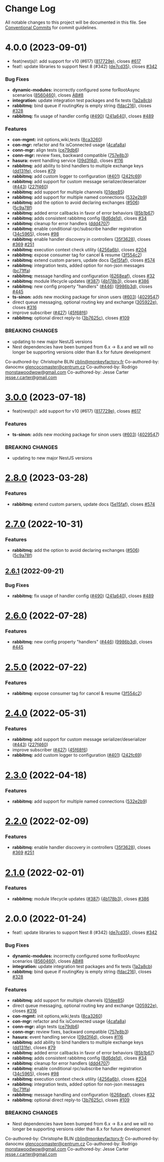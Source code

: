 # Change Log

All notable changes to this project will be documented in this file.
See [Conventional Commits](https://conventionalcommits.org) for commit guidelines.

# 4.0.0 (2023-09-01)

- feat(nestjs)!: add support for v10 (#617) ([817729e](https://github.com/asanovr/nestjs/commit/817729ef0fc4d63647430ddac0d011c038b0c36b)), closes [#617](https://github.com/asanovr/nestjs/issues/617)
- feat!: update libraries to support Nest 8 (#342) ([de7cd35](https://github.com/asanovr/nestjs/commit/de7cd35ac2e63d66af76b792d5bf99b4a2d82bb4)), closes [#342](https://github.com/asanovr/nestjs/issues/342)

### Bug Fixes

- **dynamic-modules:** incorrectly configured some forRootAsync scenarios ([8560460](https://github.com/asanovr/nestjs/commit/85604602b674cb3a8a27f3ba8284f98ba5e69b74)), closes [AB#8](https://github.com/AB/issues/8)
- **integration:** update integration test packages and fix tests ([1a2a8cb](https://github.com/asanovr/nestjs/commit/1a2a8cbaaf14f27fd7d4259352658cab2eee1eaf))
- **rabbitmq:** bind queue if routingKey is empty string ([fdac216](https://github.com/asanovr/nestjs/commit/fdac2169ba4331f02a89963bce74164b552a6093)), closes [#328](https://github.com/asanovr/nestjs/issues/328)
- **rabbitmq:** fix usage of handler config ([#490](https://github.com/asanovr/nestjs/issues/490)) ([241a640](https://github.com/asanovr/nestjs/commit/241a64075e06e15d273994ae786e7d0acec09c31)), closes [#489](https://github.com/asanovr/nestjs/issues/489)

### Features

- **con-mgmt:** init options,wiki,tests ([8ca3260](https://github.com/asanovr/nestjs/commit/8ca32603165bcab3228b573806a3b71ebec4d74f))
- **con-mgr:** refactor and fix isConnected usage ([4cafa8a](https://github.com/asanovr/nestjs/commit/4cafa8a3c7667e79582aa8742c7a5b4ae710f2db))
- **conn-mgr:** align tests ([ce79db6](https://github.com/asanovr/nestjs/commit/ce79db6c9906d461ab2147c1473f81fb61902050))
- **conn-mgr:** review fixes, backward compatible ([757e8b3](https://github.com/asanovr/nestjs/commit/757e8b3deb5dcaecf4844bd1a072bb11da1f16ed))
- **hasura:** event handling service ([09d3f4d](https://github.com/asanovr/nestjs/commit/09d3f4df0a6e5c5d803839df0db81197ddbc9716)), closes [#116](https://github.com/asanovr/nestjs/issues/116)
- **rabbitmq:** add ability to bind handlers to multiple exchange keys ([dd131fe](https://github.com/asanovr/nestjs/commit/dd131feaa4784fe1c6c5192a8feba1a81854e5ea)), closes [#79](https://github.com/asanovr/nestjs/issues/79)
- **rabbitmq:** add custom logger to configuration ([#401](https://github.com/asanovr/nestjs/issues/401)) ([242fc69](https://github.com/asanovr/nestjs/commit/242fc69cf00eaf9d5dd6847c1930c0849c0d062a))
- **rabbitmq:** add support for custom message serializer/deserializer ([#443](https://github.com/asanovr/nestjs/issues/443)) ([227f460](https://github.com/asanovr/nestjs/commit/227f4606b4c28fb120caf79feac671c4af084147))
- **rabbitmq:** add support for multiple channels ([01dee85](https://github.com/asanovr/nestjs/commit/01dee85f0c64c57f08caab5fd3a21a283bde15cb))
- **rabbitmq:** add support for multiple named connections ([532e2b9](https://github.com/asanovr/nestjs/commit/532e2b9a134d8a27ef6af36c2a71fab7e95c133d))
- **rabbitmq:** add the option to avoid declaring exchanges ([#506](https://github.com/asanovr/nestjs/issues/506)) ([5c9a78f](https://github.com/asanovr/nestjs/commit/5c9a78fb9d17816650d1adc984d0d9ced2f10fbc))
- **rabbitmq:** added error callbacks in favor of error behaviors ([85b1b67](https://github.com/asanovr/nestjs/commit/85b1b67c50a357d6b0d7a5bfc3f1eb281418b391))
- **rabbitmq:** adds consistent rabbitmq config ([8d6de1d](https://github.com/asanovr/nestjs/commit/8d6de1d650d5ecb51aa090b04f27196402957c64)), closes [#34](https://github.com/asanovr/nestjs/issues/34)
- **rabbitmq:** cleanup for error handlers ([ddd4707](https://github.com/asanovr/nestjs/commit/ddd470796eb0787d12cf6e8be32682a213e2eae4))
- **rabbitmq:** enable conditional rpc/subscribe handler registration ([34c5965](https://github.com/asanovr/nestjs/commit/34c5965a8d6b2864d70433562b0497f04490953a)), closes [#98](https://github.com/asanovr/nestjs/issues/98)
- **rabbitmq:** enable handler discovery in controllers ([35f3628](https://github.com/asanovr/nestjs/commit/35f36282272918759d2697c4e2fe2a4245f35146)), closes [#369](https://github.com/asanovr/nestjs/issues/369) [#251](https://github.com/asanovr/nestjs/issues/251)
- **rabbitmq:** execution context check utility ([4256a6b](https://github.com/asanovr/nestjs/commit/4256a6bfed97ae70102a0d1e418548d1a481b53d)), closes [#204](https://github.com/asanovr/nestjs/issues/204)
- **rabbitmq:** expose consumer tag for cancel & resume ([3f554c2](https://github.com/asanovr/nestjs/commit/3f554c24edc2896540fee457a6c014983d6f1b82))
- **rabbitmq:** extend custom parsers, update docs ([5e15faf](https://github.com/asanovr/nestjs/commit/5e15faf2c5e0e079d16c5ebe6c601528f9f658ef)), closes [#574](https://github.com/asanovr/nestjs/issues/574)
- **rabbitmq:** integration tests, added option for non-json messages ([bc71ffa](https://github.com/asanovr/nestjs/commit/bc71ffa45a4ca75146106b6ee3af57e9e17002f0))
- **rabbitmq:** message handling and configuration ([6268eaf](https://github.com/asanovr/nestjs/commit/6268eaf04723b0fcb8ea60cc6c9ae3d79b228cff)), closes [#32](https://github.com/asanovr/nestjs/issues/32)
- **rabbitmq:** module lifecycle updates ([#387](https://github.com/asanovr/nestjs/issues/387)) ([4b178b3](https://github.com/asanovr/nestjs/commit/4b178b39d3a2d5600cf705ca3a2b99188ea12fc2)), closes [#386](https://github.com/asanovr/nestjs/issues/386)
- **rabbitmq:** new config property "handlers" ([#446](https://github.com/asanovr/nestjs/issues/446)) ([9986b3d](https://github.com/asanovr/nestjs/commit/9986b3d9a79e2e92e71105767501ce8120cd12b6)), closes [#445](https://github.com/asanovr/nestjs/issues/445)
- **ts-sinon:** adds new mocking package for sinon users ([#603](https://github.com/asanovr/nestjs/issues/603)) ([4029547](https://github.com/asanovr/nestjs/commit/4029547c241a6a2337d5a381f5374dc4cb88db31))
- direct queue messaging, optional routing key and exchange ([305922e](https://github.com/asanovr/nestjs/commit/305922e97453956da0177c44a1415c4720e9db01)), closes [#316](https://github.com/asanovr/nestjs/issues/316)
- improve subscriber ([#427](https://github.com/asanovr/nestjs/issues/427)) ([45f68f6](https://github.com/asanovr/nestjs/commit/45f68f68d2dbc01a82e01d2f9e3dedf3242be854))
- **rabbitmq:** optional direct reply-to ([3b7625c](https://github.com/asanovr/nestjs/commit/3b7625c400cfb59643c5fee4ff3e5a84f73aa6ea)), closes [#109](https://github.com/asanovr/nestjs/issues/109)

### BREAKING CHANGES

- updating to new major NestJS versions
- Nest dependencies have been bumped from 6.x -> 8.x and we will no longer be supporting versions older than 8.x for future development

Co-authored-by: Christophe BLIN <cblin@monkeyfactory.fr>
Co-authored-by: danocmx <glencocomaster@centrum.cz>
Co-authored-by: Rodrigo <monstawoodwow@gmail.com>
Co-authored-by: Jesse Carter <jesse.r.carter@gmail.com>

# [3.0.0](https://github.com/golevelup/nestjs/compare/rabbitmq-integration@2.8.0...rabbitmq-integration@3.0.0) (2023-07-18)

- feat(nestjs)!: add support for v10 (#617) ([817729e](https://github.com/golevelup/nestjs/commit/817729ef0fc4d63647430ddac0d011c038b0c36b)), closes [#617](https://github.com/golevelup/nestjs/issues/617)

### Features

- **ts-sinon:** adds new mocking package for sinon users ([#603](https://github.com/golevelup/nestjs/issues/603)) ([4029547](https://github.com/golevelup/nestjs/commit/4029547c241a6a2337d5a381f5374dc4cb88db31))

### BREAKING CHANGES

- updating to new major NestJS versions

# [2.8.0](https://github.com/golevelup/nestjs/compare/rabbitmq-integration@2.7.0...rabbitmq-integration@2.8.0) (2023-03-28)

### Features

- **rabbitmq:** extend custom parsers, update docs ([5e15faf](https://github.com/golevelup/nestjs/commit/5e15faf2c5e0e079d16c5ebe6c601528f9f658ef)), closes [#574](https://github.com/golevelup/nestjs/issues/574)

# [2.7.0](https://github.com/golevelup/nestjs/compare/rabbitmq-integration@2.6.1...rabbitmq-integration@2.7.0) (2022-10-31)

### Features

- **rabbitmq:** add the option to avoid declaring exchanges ([#506](https://github.com/golevelup/nestjs/issues/506)) ([5c9a78f](https://github.com/golevelup/nestjs/commit/5c9a78fb9d17816650d1adc984d0d9ced2f10fbc))

## [2.6.1](https://github.com/golevelup/nestjs/compare/rabbitmq-integration@2.6.0...rabbitmq-integration@2.6.1) (2022-09-21)

### Bug Fixes

- **rabbitmq:** fix usage of handler config ([#490](https://github.com/golevelup/nestjs/issues/490)) ([241a640](https://github.com/golevelup/nestjs/commit/241a64075e06e15d273994ae786e7d0acec09c31)), closes [#489](https://github.com/golevelup/nestjs/issues/489)

# [2.6.0](https://github.com/golevelup/nestjs/compare/rabbitmq-integration@2.5.0...rabbitmq-integration@2.6.0) (2022-07-28)

### Features

- **rabbitmq:** new config property "handlers" ([#446](https://github.com/golevelup/nestjs/issues/446)) ([9986b3d](https://github.com/golevelup/nestjs/commit/9986b3d9a79e2e92e71105767501ce8120cd12b6)), closes [#445](https://github.com/golevelup/nestjs/issues/445)

# [2.5.0](https://github.com/golevelup/nestjs/compare/rabbitmq-integration@2.4.0...rabbitmq-integration@2.5.0) (2022-07-22)

### Features

- **rabbitmq:** expose consumer tag for cancel & resume ([3f554c2](https://github.com/golevelup/nestjs/commit/3f554c24edc2896540fee457a6c014983d6f1b82))

# [2.4.0](https://github.com/golevelup/nestjs/compare/rabbitmq-integration@2.3.0...rabbitmq-integration@2.4.0) (2022-05-31)

### Features

- **rabbitmq:** add support for custom message serializer/deserializer ([#443](https://github.com/golevelup/nestjs/issues/443)) ([227f460](https://github.com/golevelup/nestjs/commit/227f4606b4c28fb120caf79feac671c4af084147))
- improve subscriber ([#427](https://github.com/golevelup/nestjs/issues/427)) ([45f68f6](https://github.com/golevelup/nestjs/commit/45f68f68d2dbc01a82e01d2f9e3dedf3242be854))
- **rabbitmq:** add custom logger to configuration ([#401](https://github.com/golevelup/nestjs/issues/401)) ([242fc69](https://github.com/golevelup/nestjs/commit/242fc69cf00eaf9d5dd6847c1930c0849c0d062a))

# [2.3.0](https://github.com/golevelup/nestjs/compare/rabbitmq-integration@2.2.0...rabbitmq-integration@2.3.0) (2022-04-18)

### Features

- **rabbitmq:** add support for multiple named connections ([532e2b9](https://github.com/golevelup/nestjs/commit/532e2b9a134d8a27ef6af36c2a71fab7e95c133d))

# [2.2.0](https://github.com/golevelup/nestjs/compare/rabbitmq-integration@2.1.0...rabbitmq-integration@2.2.0) (2022-02-09)

### Features

- **rabbitmq:** enable handler discovery in controllers ([35f3628](https://github.com/golevelup/nestjs/commit/35f36282272918759d2697c4e2fe2a4245f35146)), closes [#369](https://github.com/golevelup/nestjs/issues/369) [#251](https://github.com/golevelup/nestjs/issues/251)

# [2.1.0](https://github.com/golevelup/nestjs/compare/rabbitmq-integration@2.0.0...rabbitmq-integration@2.1.0) (2022-02-01)

### Features

- **rabbitmq:** module lifecycle updates ([#387](https://github.com/golevelup/nestjs/issues/387)) ([4b178b3](https://github.com/golevelup/nestjs/commit/4b178b39d3a2d5600cf705ca3a2b99188ea12fc2)), closes [#386](https://github.com/golevelup/nestjs/issues/386)

# 2.0.0 (2022-01-24)

- feat!: update libraries to support Nest 8 (#342) ([de7cd35](https://github.com/golevelup/nestjs/commit/de7cd35ac2e63d66af76b792d5bf99b4a2d82bb4)), closes [#342](https://github.com/golevelup/nestjs/issues/342)

### Bug Fixes

- **dynamic-modules:** incorrectly configured some forRootAsync scenarios ([8560460](https://github.com/golevelup/nestjs/commit/85604602b674cb3a8a27f3ba8284f98ba5e69b74)), closes [AB#8](https://github.com/AB/issues/8)
- **integration:** update integration test packages and fix tests ([1a2a8cb](https://github.com/golevelup/nestjs/commit/1a2a8cbaaf14f27fd7d4259352658cab2eee1eaf))
- **rabbitmq:** bind queue if routingKey is empty string ([fdac216](https://github.com/golevelup/nestjs/commit/fdac2169ba4331f02a89963bce74164b552a6093)), closes [#328](https://github.com/golevelup/nestjs/issues/328)

### Features

- **rabbitmq:** add support for multiple channels ([01dee85](https://github.com/golevelup/nestjs/commit/01dee85f0c64c57f08caab5fd3a21a283bde15cb))
- direct queue messaging, optional routing key and exchange ([305922e](https://github.com/golevelup/nestjs/commit/305922e97453956da0177c44a1415c4720e9db01)), closes [#316](https://github.com/golevelup/nestjs/issues/316)
- **con-mgmt:** init options,wiki,tests ([8ca3260](https://github.com/golevelup/nestjs/commit/8ca32603165bcab3228b573806a3b71ebec4d74f))
- **con-mgr:** refactor and fix isConnected usage ([4cafa8a](https://github.com/golevelup/nestjs/commit/4cafa8a3c7667e79582aa8742c7a5b4ae710f2db))
- **conn-mgr:** align tests ([ce79db6](https://github.com/golevelup/nestjs/commit/ce79db6c9906d461ab2147c1473f81fb61902050))
- **conn-mgr:** review fixes, backward compatible ([757e8b3](https://github.com/golevelup/nestjs/commit/757e8b3deb5dcaecf4844bd1a072bb11da1f16ed))
- **hasura:** event handling service ([09d3f4d](https://github.com/golevelup/nestjs/commit/09d3f4df0a6e5c5d803839df0db81197ddbc9716)), closes [#116](https://github.com/golevelup/nestjs/issues/116)
- **rabbitmq:** add ability to bind handlers to multiple exchange keys ([dd131fe](https://github.com/golevelup/nestjs/commit/dd131feaa4784fe1c6c5192a8feba1a81854e5ea)), closes [#79](https://github.com/golevelup/nestjs/issues/79)
- **rabbitmq:** added error callbacks in favor of error behaviors ([85b1b67](https://github.com/golevelup/nestjs/commit/85b1b67c50a357d6b0d7a5bfc3f1eb281418b391))
- **rabbitmq:** adds consistent rabbitmq config ([8d6de1d](https://github.com/golevelup/nestjs/commit/8d6de1d650d5ecb51aa090b04f27196402957c64)), closes [#34](https://github.com/golevelup/nestjs/issues/34)
- **rabbitmq:** cleanup for error handlers ([ddd4707](https://github.com/golevelup/nestjs/commit/ddd470796eb0787d12cf6e8be32682a213e2eae4))
- **rabbitmq:** enable conditional rpc/subscribe handler registration ([34c5965](https://github.com/golevelup/nestjs/commit/34c5965a8d6b2864d70433562b0497f04490953a)), closes [#98](https://github.com/golevelup/nestjs/issues/98)
- **rabbitmq:** execution context check utility ([4256a6b](https://github.com/golevelup/nestjs/commit/4256a6bfed97ae70102a0d1e418548d1a481b53d)), closes [#204](https://github.com/golevelup/nestjs/issues/204)
- **rabbitmq:** integration tests, added option for non-json messages ([bc71ffa](https://github.com/golevelup/nestjs/commit/bc71ffa45a4ca75146106b6ee3af57e9e17002f0))
- **rabbitmq:** message handling and configuration ([6268eaf](https://github.com/golevelup/nestjs/commit/6268eaf04723b0fcb8ea60cc6c9ae3d79b228cff)), closes [#32](https://github.com/golevelup/nestjs/issues/32)
- **rabbitmq:** optional direct reply-to ([3b7625c](https://github.com/golevelup/nestjs/commit/3b7625c400cfb59643c5fee4ff3e5a84f73aa6ea)), closes [#109](https://github.com/golevelup/nestjs/issues/109)

### BREAKING CHANGES

- Nest dependencies have been bumped from 6.x -> 8.x and we will no longer be supporting versions older than 8.x for future development

Co-authored-by: Christophe BLIN <cblin@monkeyfactory.fr>
Co-authored-by: danocmx <glencocomaster@centrum.cz>
Co-authored-by: Rodrigo <monstawoodwow@gmail.com>
Co-authored-by: Jesse Carter <jesse.r.carter@gmail.com>
